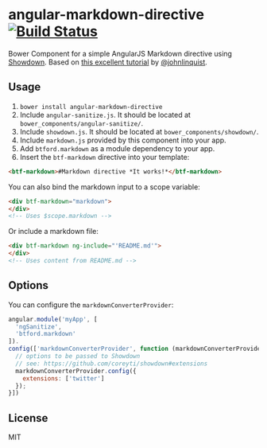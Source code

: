 # angular-markdown-directive [![Build Status](https://travis-ci.org/btford/angular-markdown-directive.png)](https://travis-ci.org/btford/angular-markdown-directive)

Bower Component for a simple AngularJS Markdown directive using [Showdown](https://github.com/coreyti/showdown). Based on [this excellent tutorial](http://blog.angularjs.org/2012/05/custom-components-part-1.html) by [@johnlinquist](https://twitter.com/johnlindquist).


## Usage
1. `bower install angular-markdown-directive`
2. Include `angular-sanitize.js`. It should be located at `bower_components/angular-sanitize/`.
3. Include `showdown.js`. It should be located at `bower_components/showdown/`.
4. Include `markdown.js` provided by this component into your app.
5. Add `btford.markdown` as a module dependency to your app.
6. Insert the `btf-markdown` directive into your template:

```html
<btf-markdown>#Markdown directive *It works!*</btf-markdown>
```

You can also bind the markdown input to a scope variable:

```html
<div btf-markdown="markdown">
</div>
<!-- Uses $scope.markdown -->
```

Or include a markdown file:

```html
<div btf-markdown ng-include="'README.md'">
</div>
<!-- Uses content from README.md -->
```


## Options

You can configure the `markdownConverterProvider`:

```javascript
angular.module('myApp', [
  'ngSanitize',
  'btford.markdown'
]).
config(['markdownConverterProvider', function (markdownConverterProvider) {
  // options to be passed to Showdown
  // see: https://github.com/coreyti/showdown#extensions
  markdownConverterProvider.config({
    extensions: ['twitter']
  });
}])
```


## License
MIT